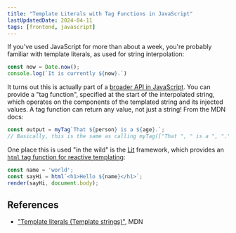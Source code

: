 ```yaml
---
title: "Template Literals with Tag Functions in JavaScript"
lastUpdatedDate: 2024-04-11
tags: [frontend, javascript]
---
```


If you've used JavaScript for more than about a week, you're probably familiar with template literals, as used for string interpolation:

```javascript
const now = Date.now();
console.log(`It is currently ${now}.`)
```

It turns out this is actually part of a [broader API in JavaScript](https://developer.mozilla.org/en-US/docs/Web/JavaScript/Reference/Template_literals).
You can provide a "tag function", specified at the start of the interpolated string, which operates on the components of the templated string and its injected values.
A tag function can return any value, not just a string!
From the MDN docs:

```javascript
const output = myTag`That ${person} is a ${age}.`;
// Basically, this is the same as calling myTag(["That ", " is a ", "."], person, age)
```

One place this is used "in the wild" is the [Lit](https://lit.dev) framework, which provides an [`html` tag function for reactive templating](https://lit.dev/docs/templates/overview/):

```javascript
const name = 'world';
const sayHi = html`<h1>Hello ${name}</h1>`;
render(sayHi, document.body);
```

## References

- ["Template literals (Template strings)"](https://developer.mozilla.org/en-US/docs/Web/JavaScript/Reference/Template_literals), MDN